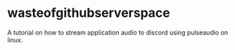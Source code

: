 # wasteofgithubserverspace
A tutorial on how to stream application audio to discord using pulseaudio on linux.
